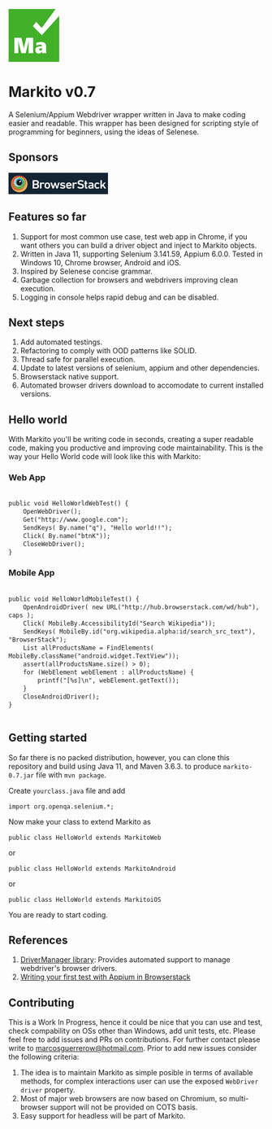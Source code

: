 ![Markito logo](/images/Markito-100.png)
# Markito v0.7
A Selenium/Appium Webdriver wrapper written in Java to make coding easier and readable.  This wrapper has been designed for scripting style of programming for beginners, using the ideas of Selenese.
## Sponsors
![BrowserStack](/images/browserstacklogo.png)
## Features so far
1. Support for most common use case, test web app in Chrome, if you want others you can build a driver object and inject to Markito objects.
2. Written in Java 11, supporting Selenium 3.141.59, Appium 6.0.0.  Tested in Windows 10, Chrome browser, Android and iOS.
3. Inspired by Selenese concise grammar.
4. Garbage collection for browsers and webdrivers improving clean execution.
5. Logging in console helps rapid debug and can be disabled.
## Next steps
1. Add automated testings.
2. Refactoring to comply with OOD patterns like SOLID.
3. Thread safe for parallel execution.
4. Update to latest versions of selenium, appium and other dependencies.
5. Browserstack native support.
6. Automated browser drivers download to accomodate to current installed versions.

## Hello world
With Markito you'll be writing code in seconds, creating a super readable code, making you productive and improving code maintainability. This is the way your Hello World code will look like this with Markito:
### Web App
<pre><code>
public void HelloWorldWebTest() {
&nbsp;&nbsp;&nbsp;&nbsp;OpenWebDriver();
&nbsp;&nbsp;&nbsp;&nbsp;Get("http://www.google.com");
&nbsp;&nbsp;&nbsp;&nbsp;SendKeys( By.name("q"), "Hello world!!");
&nbsp;&nbsp;&nbsp;&nbsp;Click( By.name("btnK"));
&nbsp;&nbsp;&nbsp;&nbsp;CloseWebDriver();
}
</code></pre>
### Mobile App
<pre><code> 
public void HelloWorldMobileTest() {
&nbsp;&nbsp;&nbsp;&nbsp;OpenAndroidDriver( new URL("http://hub.browserstack.com/wd/hub"), caps );
&nbsp;&nbsp;&nbsp;&nbsp;Click( MobileBy.AccessibilityId("Search Wikipedia"));
&nbsp;&nbsp;&nbsp;&nbsp;SendKeys( MobileBy.id("org.wikipedia.alpha:id/search_src_text"), "BrowserStack");
&nbsp;&nbsp;&nbsp;&nbsp;List<WebElement> allProductsName = FindElements( MobileBy.className("android.widget.TextView"));
&nbsp;&nbsp;&nbsp;&nbsp;assert(allProductsName.size() > 0);
&nbsp;&nbsp;&nbsp;&nbsp;for (WebElement webElement : allProductsName) {
&nbsp;&nbsp;&nbsp;&nbsp;&nbsp;&nbsp;&nbsp;&nbsp;printf("[%s]\n", webElement.getText());
&nbsp;&nbsp;&nbsp;&nbsp;}
&nbsp;&nbsp;&nbsp;&nbsp;CloseAndroidDriver();
}

</code></pre>
## Getting started
So far there is no packed distribution, however, you can clone this repository and build using Java 11, and Maven 3.6.3. to produce <code>markito-0.7.jar</code> file with <code>mvn package</code>.
<p>Create  <code>yourclass.java</code> file and add</p>
<pre><code>import org.openqa.selenium.*;</code></pre>
Now make your class to extend Markito as
<pre><code>public class HelloWorld extends MarkitoWeb</code></pre> or
<pre><code>public class HelloWorld extends MarkitoAndroid</code></pre> or
<pre><code>public class HelloWorld extends MarkitoiOS</code></pre> 
You are ready to start coding.

## References
1. [DriverManager library](https://bonigarcia.dev/webdrivermanager/): Provides automated support to manage webdriver's browser drivers.
2. [Writing your first test with Appium in Browserstack](https://github.com/browserstack/java-appium-app-browserstack/tree/master/java_8)

## Contributing
This is a Work In Progress, hence it could be nice that you can use and test, check compability on OSs other than Windows, add unit tests, etc.  Please feel free to add issues and PRs on contributions.   For further contact please write to [marcosguerrerow@hotmail.com](mailto:marcosguerrerow@hotmail.com).   Prior to add new issues consider the following criteria:

1. The idea is to maintain Markito as simple posible in terms of available methods, for complex interactions user can use the exposed <code>WebDriver driver</code> property.
2. Most of major web browsers are now based on Chromium, so multi-browser support will not be provided on COTS basis.
3. Easy support for headless will be part of Markito.
